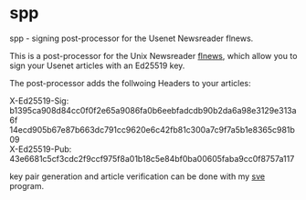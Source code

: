 # spp
spp - signing post-processor for the Usenet Newsreader flnews.

This is a post-processor for the Unix Newsreader [flnews](https://micha.freeshell.org/flnews/), which
allow you to sign your Usenet articles with an Ed25519 key.

The post-processor adds the follwoing Headers to your articles:

X-Ed25519-Sig: b1395ca908d84cc0f0f2e65a9086fa0b6eebfadcdb90b2da6a98e3129e313a6f  
 14ecd905b67e87b663dc791cc9620e6c42fb81c300a7c9f7a5b1e8365c981b09  
X-Ed25519-Pub: 43e6681c5cf3cdc2f9ccf975f8a01b18c5e84bf0ba00605faba9cc0f8757a117  

key pair generation and article verification can be done with my [sve](https://github.com/706f6c6c7578/sve) program.


